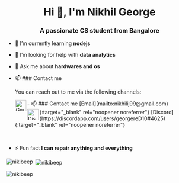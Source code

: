<h1 align="center">Hi 👋, I'm Nikhil George</h1>
<h3 align="center">A passionate CS student from Bangalore</h3>

- 🌱 I’m currently learning **nodejs**

- 🤝 I’m looking for help with **data analytics**

- 💬 Ask me about **hardwares and os**

- 📫 ### Contact me

  You can reach out to me via the following channels:

  <p>- 📫 ### Contact me
  <img align="left" alt="Gmail" width="30px" src="https://img.icons8.com/color/48/000000/gmail-new.png"/>[Email](mailto:nikhilij99@gmail.com){:target="_blank" rel="noopener noreferrer"}
  <img align="left" alt="Discord" width="30px" src="https://img.icons8.com/color/48/000000/discord-new-logo.png"/>[Discord](https://discordapp.com/users/georgereD10#4625){:target="_blank" rel="noopener noreferrer"}
</p>
      <br />

- ⚡ Fun fact **I can repair anything and everything**


<p><img align="left" src="https://github-readme-stats.vercel.app/api/top-langs?username=nikibeep&show_icons=true&locale=en&layout=compact" alt="nikibeep" /></p>

<p>&nbsp;<img align="center" src="https://github-readme-stats.vercel.app/api?username=nikibeep&show_icons=true&locale=en" alt="nikibeep" /></p>

<p><img align="center" src="https://github-readme-streak-stats.herokuapp.com/?user=nikibeep&" alt="nikibeep" /></p>


